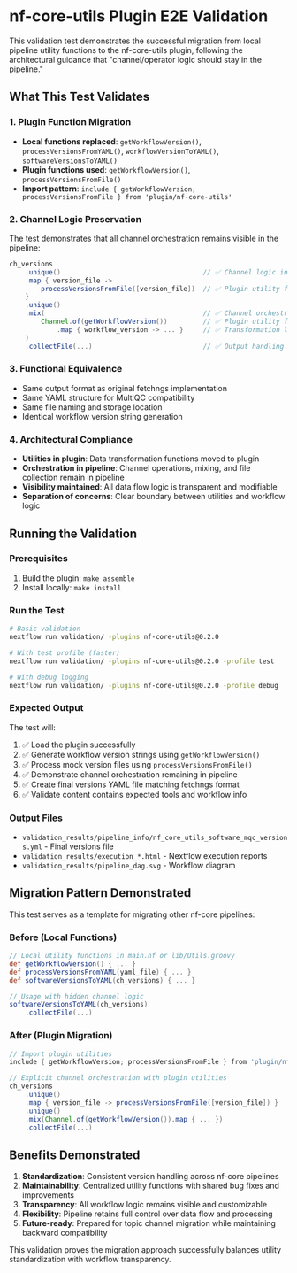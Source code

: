 # nf-core-utils Plugin E2E Validation

This validation test demonstrates the successful migration from local pipeline utility functions to the nf-core-utils plugin, following the architectural guidance that "channel/operator logic should stay in the pipeline."

## What This Test Validates

### 1. Plugin Function Migration
- **Local functions replaced**: `getWorkflowVersion()`, `processVersionsFromYAML()`, `workflowVersionToYAML()`, `softwareVersionsToYAML()`
- **Plugin functions used**: `getWorkflowVersion()`, `processVersionsFromFile()`
- **Import pattern**: `include { getWorkflowVersion; processVersionsFromFile } from 'plugin/nf-core-utils'`

### 2. Channel Logic Preservation
The test demonstrates that all channel orchestration remains visible in the pipeline:
```groovy
ch_versions
    .unique()                                    // ✅ Channel logic in pipeline
    .map { version_file -> 
        processVersionsFromFile([version_file])  // ✅ Plugin utility function
    }
    .unique()                                    
    .mix(                                        // ✅ Channel orchestration visible
        Channel.of(getWorkflowVersion())         // ✅ Plugin utility function
            .map { workflow_version -> ... }     // ✅ Transformation logic visible
    )
    .collectFile(...)                            // ✅ Output handling in pipeline
```

### 3. Functional Equivalence
- Same output format as original fetchngs implementation
- Same YAML structure for MultiQC compatibility
- Same file naming and storage location
- Identical workflow version string generation

### 4. Architectural Compliance
- **Utilities in plugin**: Data transformation functions moved to plugin
- **Orchestration in pipeline**: Channel operations, mixing, and file collection remain in pipeline
- **Visibility maintained**: All data flow logic is transparent and modifiable
- **Separation of concerns**: Clear boundary between utilities and workflow logic

## Running the Validation

### Prerequisites
1. Build the plugin: `make assemble`
2. Install locally: `make install`

### Run the Test
```bash
# Basic validation
nextflow run validation/ -plugins nf-core-utils@0.2.0

# With test profile (faster)
nextflow run validation/ -plugins nf-core-utils@0.2.0 -profile test

# With debug logging
nextflow run validation/ -plugins nf-core-utils@0.2.0 -profile debug
```

### Expected Output
The test will:
1. ✅ Load the plugin successfully
2. ✅ Generate workflow version strings using `getWorkflowVersion()`
3. ✅ Process mock version files using `processVersionsFromFile()`
4. ✅ Demonstrate channel orchestration remaining in pipeline
5. ✅ Create final versions YAML file matching fetchngs format
6. ✅ Validate content contains expected tools and workflow info

### Output Files
- `validation_results/pipeline_info/nf_core_utils_software_mqc_versions.yml` - Final versions file
- `validation_results/execution_*.html` - Nextflow execution reports
- `validation_results/pipeline_dag.svg` - Workflow diagram

## Migration Pattern Demonstrated

This test serves as a template for migrating other nf-core pipelines:

### Before (Local Functions)
```groovy
// Local utility functions in main.nf or lib/Utils.groovy
def getWorkflowVersion() { ... }
def processVersionsFromYAML(yaml_file) { ... }
def softwareVersionsToYAML(ch_versions) { ... }

// Usage with hidden channel logic
softwareVersionsToYAML(ch_versions)
    .collectFile(...)
```

### After (Plugin Migration)
```groovy
// Import plugin utilities
include { getWorkflowVersion; processVersionsFromFile } from 'plugin/nf-core-utils'

// Explicit channel orchestration with plugin utilities
ch_versions
    .unique()
    .map { version_file -> processVersionsFromFile([version_file]) }
    .unique()
    .mix(Channel.of(getWorkflowVersion()).map { ... })
    .collectFile(...)
```

## Benefits Demonstrated

1. **Standardization**: Consistent version handling across nf-core pipelines
2. **Maintainability**: Centralized utility functions with shared bug fixes and improvements
3. **Transparency**: All workflow logic remains visible and customizable
4. **Flexibility**: Pipeline retains full control over data flow and processing
5. **Future-ready**: Prepared for topic channel migration while maintaining backward compatibility

This validation proves the migration approach successfully balances utility standardization with workflow transparency.